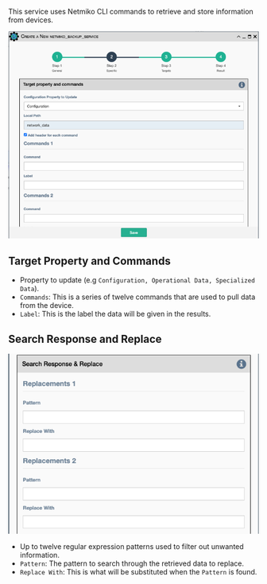 This service uses Netmiko CLI commands to retrieve and store information from
devices.

![Netmiko Data Backup Service](../../_static/automation/service_types/netmiko_databackup.png)

## Target Property and Commands

-   Property to update (e.g `Configuration, Operational Data, Specialized Data`).
-   `Commands`: This is a series of twelve commands that are used to
    pull data from the device.
-   `Label`: This is the label the data will be given in the results.

## Search Response and Replace

![Netmiko Data Backup Parameters](../../_static/automation/service_types/netmiko_searchresponsereplace.png)

-   Up to twelve regular expression patterns used to filter out unwanted information.
-   `Pattern`: The pattern to search through the retrieved data to
    replace.
-   `Replace With`: This is what will be substituted when the `Pattern`
    is found.
